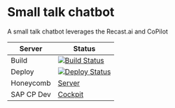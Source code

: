 # Small talk chatbot
A small talk chatbot leverages the Recast.ai and CoPilot

| Server  | Status |
| ------------- | ------------- |
| Build | [![Build Status](https://jenkins.cloud-build.c.eu-de-1.cloud.sap/view/it-copilot-copilot-ea-smalltalk/job/it-copilot-copilot-ea-smalltalk-java-ci/buildStatus)](https://jenkins.cloud-build.c.eu-de-1.cloud.sap/view/it-copilot-copilot-ea-smalltalk/job/it-copilot-copilot-ea-smalltalk-java-ci/)  |
| Deploy | [![Deploy Status](https://jenkins.cloud-build.c.eu-de-1.cloud.sap/job/it-copilot-copilot-ea-smalltalk-java-deploy-canary-wfd7746b4//buildStatus)](https://jenkins.cloud-build.c.eu-de-1.cloud.sap/job/it-copilot-copilot-ea-smalltalk-java-deploy-canary-wfd7746b4/)  |
| Honeycomb |[Server](https://fiorilaunchpad.sap.com/sites#honeycomb-Display&/app/13473/JAVA/13470) |
| SAP CP Dev | [Cockpit](https://account.int.sap.hana.ondemand.com/cockpit#/globalaccount/sapItMobileApps/neosubaccount/83d18ab9-dc74-4c95-acdb-266dad3dda62/app/copiloteasmalltalk/dashboard) |
